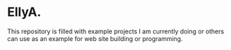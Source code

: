 # EllyA.

This repository is filled with example projects I am currently doing or others can use as an example for web site building or programming.
